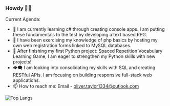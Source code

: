 ### Howdy 🖖🏻

Current Agenda:
- 🌱 I am currently learning c# through creating console apps. I am putting these fundamentals to the test by developing a text based RPG.
- 🐘 I have been exercising my knowledge of php basics by hosting my own web registration forms linked to MySQL databases.
- 🐍 After finishing my first Python project: Spaced Repetition Vocabulary Learning Game, I am eager to strengthen my Python skills with new projects!
- 👁️‍🗨️ I am looking into consolidating my skills with SQL and creating RESTful APIs. I am focusing on building responsive full-stack web applications.
- 📫 How to reach me: Email - oliver.taylor1334@outlook.com

![Top Langs](https://github-readme-stats.vercel.app/api/top-langs/?username=oliver1334&layout=compact)
